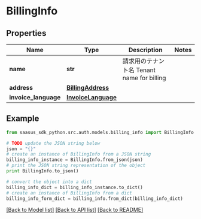 # BillingInfo


## Properties
Name | Type | Description | Notes
------------ | ------------- | ------------- | -------------
**name** | **str** | 請求用のテナント名  Tenant name for billing  | 
**address** | [**BillingAddress**](BillingAddress.md) |  | 
**invoice_language** | [**InvoiceLanguage**](InvoiceLanguage.md) |  | 

## Example

```python
from saasus_sdk_python.src.auth.models.billing_info import BillingInfo

# TODO update the JSON string below
json = "{}"
# create an instance of BillingInfo from a JSON string
billing_info_instance = BillingInfo.from_json(json)
# print the JSON string representation of the object
print BillingInfo.to_json()

# convert the object into a dict
billing_info_dict = billing_info_instance.to_dict()
# create an instance of BillingInfo from a dict
billing_info_form_dict = billing_info.from_dict(billing_info_dict)
```
[[Back to Model list]](../README.md#documentation-for-models) [[Back to API list]](../README.md#documentation-for-api-endpoints) [[Back to README]](../README.md)


